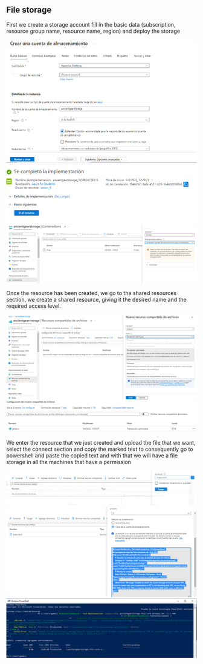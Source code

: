 ## File storage

First we create a storage account fill in the basic data (subscription, resource group name, resource name, region) and deploy the storage

![](/imagenes/7.PNG)
![](/imagenes/8.PNG)
![](/imagenes/9.PNG)

Once the resource has been created, we go to the shared resources section, we create a shared resource, giving it the desired name and the required access level.

![](/imagenes/1.PNG)
![](/imagenes/2.PNG)

We enter the resource that we just created and upload the file that we want, select the connect section and copy the marked text to consequently go to powershell and paste the copied text and with that we will have a file storage in all the machines that have a permission

![](/imagenes/3.PNG)
![](/imagenes/4.PNG)
![](/imagenes/5.PNG)